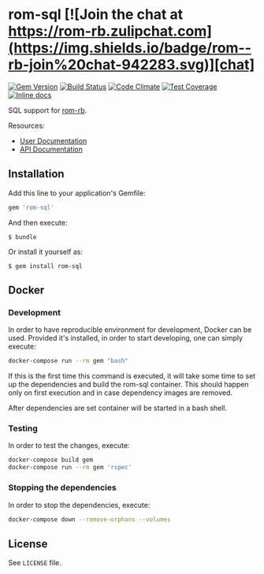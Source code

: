 [gem]: https://rubygems.org/gems/rom-sql
[travis]: https://travis-ci.org/rom-rb/rom-sql
[codeclimate]: https://codeclimate.com/github/rom-rb/rom-sql
[inchpages]: http://inch-ci.org/github/rom-rb/rom-sql
[chat]: https://rom-rb.zulipchat.com

# rom-sql [![Join the chat at https://rom-rb.zulipchat.com](https://img.shields.io/badge/rom--rb-join%20chat-942283.svg)][chat]

[![Gem Version](https://badge.fury.io/rb/rom-sql.svg)][gem]
[![Build Status](https://travis-ci.org/rom-rb/rom-sql.svg?branch=master)][travis]
[![Code Climate](https://codeclimate.com/github/rom-rb/rom-sql/badges/gpa.svg)][codeclimate]
[![Test Coverage](https://codeclimate.com/github/rom-rb/rom-sql/badges/coverage.svg)][codeclimate]
[![Inline docs](http://inch-ci.org/github/rom-rb/rom-sql.svg?branch=master)][inchpages]

SQL support for [rom-rb](https://github.com/rom-rb/rom).

Resources:

- [User Documentation](http://rom-rb.org/learn/sql/)
- [API Documentation](http://rubydoc.info/gems/rom-sql)

## Installation

Add this line to your application's Gemfile:

```ruby
gem 'rom-sql'
```

And then execute:

    $ bundle

Or install it yourself as:

    $ gem install rom-sql

## Docker

### Development

In order to have reproducible environment for development, Docker can be used. Provided it's installed, in order to start developing, one can simply execute:

```bash
docker-compose run --rm gem "bash"
```

If this is the first time this command is executed, it will take some time to set up the dependencies and build the rom-sql container. This should happen only on first execution and in case dependency images are removed.

After dependencies are set container will be started in a bash shell.

### Testing

In order to test the changes, execute:

```bash
docker-compose build gem
docker-compose run --rm gem 'rspec'
```

### Stopping the dependencies

In order to stop the dependencies, execute:

```bash
docker-compose down --remove-orphans --volumes
```

## License

See `LICENSE` file.
